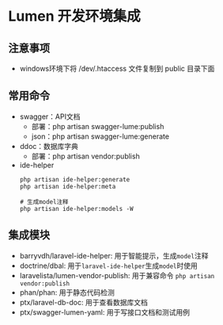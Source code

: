 # Lumen 开发环境集成
## 注意事项
- windows环境下将 /dev/.htaccess 文件复制到 public 目录下面

## 常用命令
- swagger：API文档
    - 部署：php artisan swagger-lume:publish
    - json：php artisan swagger-lume:generate
- ddoc：数据库字典
    - 部署：php artisan vendor:publish
- ide-helper
    ````
    php artisan ide-helper:generate
    php artisan ide-helper:meta
    
    # 生成model注释
    php artisan ide-helper:models -W

## 集成模块
- barryvdh/laravel-ide-helper: 用于智能提示，生成`model`注释
- doctrine/dbal: 用于`laravel-ide-helper`生成`model`时使用
- laravelista/lumen-vendor-publish: 用于兼容命令 `php artisan vendor:publish`
- phan/phan: 用于静态代码检测
- ptx/laravel-db-doc: 用于查看数据库文档
- ptx/swagger-lumen-yaml: 用于写接口文档和测试用例
